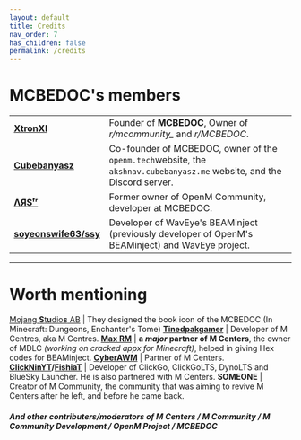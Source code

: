```yaml
---
layout: default
title: Credits
nav_order: 7
has_children: false
permalink: /credits
---
```


# MCBEDOC's members

<script>
window.onload = function() {
  var tbody = document.querySelector('#membersTable tbody');
  var rows = Array.prototype.slice.call(tbody.rows, 0);

  rows = rows.sort(function(a, b) {
    return Math.random() > 0.5 ? 1 : -1;
  });

  rows.forEach(function(row) {
    tbody.appendChild(row);
  });
};
</script>

<table id="membersTable">
  <tr>
    <td><a href="https://github.com/XtronXI/"><strong>XtronXI</strong></a></td>
    <td>Founder of <strong>MCBEDOC</strong>, Owner of <em>r/mcommunity_</em> and <em>r/MCBEDOC</em>.</td>
  </tr>
  <tr>
    <td><a href="https://github.com/misike12/"><strong>Cubebanyasz</strong></a></td>
    <td>Co-founder of MCBEDOC, owner of the <code>openm.tech</code>website, the <code>akshnav.cubebanyasz.me</code> website, and the Discord server.</td>
  </tr>
  <tr>
    <td><a href="https://github.com/arsfr/"><strong>ΛЯSᶠʳ</strong></a></td>
    <td>Former owner of OpenM Community, developer at MCBEDOC.</td>
  </tr>
  <tr>
    <td><a href="https://github.com/soyeonswife63"><strong>soyeonswife63/ssy</strong></a></td>
    <td>Developer of WavEye's BEAMinject (previously developer of OpenM's BEAMinject) and WavEye project.</td>
  </tr>
</table>

---

# Worth mentioning

[Mojang **S**t**u**dio**s** AB](https://mojang.com) | They designed the book icon of the MCBEDOC (In Minecraft: Dungeons, Enchanter's Tome)
[**Tinedpakgamer**](https://github.com/tinedpakgamer/) | Developer of M Centres, aka M Centres.
[**Max RM**](https://github.com/Max-RM) | **a *major* partner of M Centers**, the owner of MDLC *(working on cracked appx for Minecraft)*, helped in giving Hex codes for BEAMinject.
[**CyberAWM**](https://github.com/QwertyTheCoder) | Partner of M Centers.
**[ClickNinYT](https://github.com/ClickNin/)/[FishiaT](https://github.com/FishiaT)** | Developer of ClickGo, ClickGoLTS, DynoLTS and BlueSky Launcher. He is also partnered with M Centers.
**SOMEONE** | Creator of M Community, the community that was aiming to revive M Centers after he left, and before he came back.

#### *And other contributers/moderators of M Centers / M Community / M Community Development / OpenM Project / MCBEDOC*
